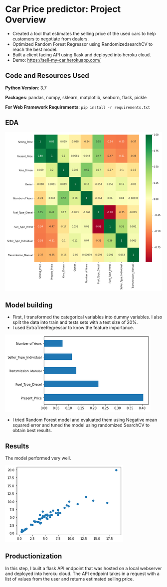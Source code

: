 # Car Price predictor: Project Overview
* Created a tool that estimates the selling price of the used cars to help customers to negotiate from dealers.
* Optimized Random Forest Regressor using RandomizedsearchCV to reach the best model.
* Built a client facing API using flask and deployed into heroku cloud.
* Demo: https://sell-my-car.herokuapp.com/

## Code and Resources Used
**Python Version**: 3.7

**Packages**: pandas, numpy, sklearn, matplotlib, seaborn, flask, pickle

**For Web Framework Requirements**: `pip install -r requirements.txt`

## EDA
![](https://github.com/yashwanth-gurram/car-price-prediction/blob/master/Images/corr.png)

## Model building
* First, I transformed the categorical variables into dummy variables. I also split the data into train and tests sets with a test size of 20%.
* I used ExtraTreeRegressor to know the feature importance.

![](https://github.com/yashwanth-gurram/car-price-prediction/blob/master/Images/feature_imp.png)

* I tried Random Forest model and evaluated them using Negative mean squared error and tuned the model using randomized SearchCV to obtain best results.

## Results
The model performed very well.

![](https://github.com/yashwanth-gurram/car-price-prediction/blob/master/Images/pred_scatter.png)

## Productionization
In this step, I built a flask API endpoint that was hosted on a local webserver and deployed into heroku cloud. The API endpoint takes in a request with a list of values from the user and returns estimated selling price.
